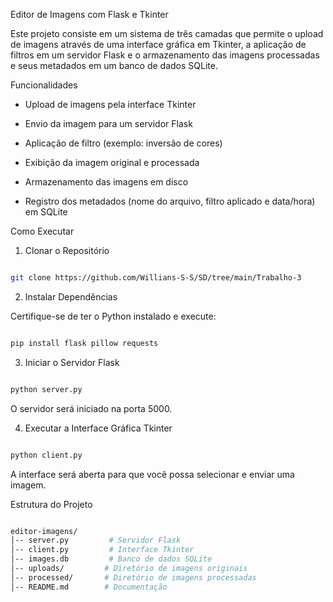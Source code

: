 Editor de Imagens com Flask e Tkinter

Este projeto consiste em um sistema de três camadas que permite o upload de imagens através de uma interface gráfica em Tkinter, a aplicação de filtros em um servidor Flask e o armazenamento das imagens processadas e seus metadados em um banco de dados SQLite.

Funcionalidades

* Upload de imagens pela interface Tkinter

* Envio da imagem para um servidor Flask

* Aplicação de filtro (exemplo: inversão de cores)

* Exibição da imagem original e processada

* Armazenamento das imagens em disco

* Registro dos metadados (nome do arquivo, filtro aplicado e data/hora) em SQLite

Como Executar

1. Clonar o Repositório

```bash

git clone https://github.com/Willians-S-S/SD/tree/main/Trabalho-3

```
2. Instalar Dependências

Certifique-se de ter o Python instalado e execute:
```bash

pip install flask pillow requests

```
3. Iniciar o Servidor Flask

```bash

python server.py

```

O servidor será iniciado na porta 5000.

4. Executar a Interface Gráfica Tkinter

```bash

python client.py

```

A interface será aberta para que você possa selecionar e enviar uma imagem.

Estrutura do Projeto

```bash

editor-imagens/
│-- server.py         # Servidor Flask
│-- client.py         # Interface Tkinter
│-- images.db         # Banco de dados SQLite
│-- uploads/         # Diretório de imagens originais
│-- processed/       # Diretório de imagens processadas
│-- README.md        # Documentação

```
